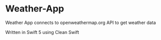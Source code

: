 # Weather-App
Weather App connects to openweathermap.org API to get weather data

Written in Swift 5 using Clean Swift
